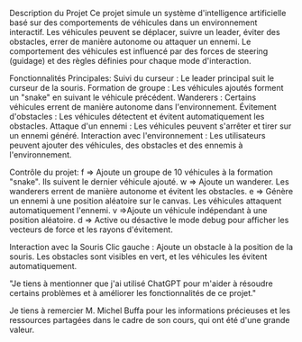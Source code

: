 Description du Projet
Ce projet simule un système d'intelligence artificielle basé sur des comportements de véhicules dans un environnement interactif. Les véhicules peuvent se déplacer, suivre un leader, éviter des obstacles, errer de manière autonome ou attaquer un ennemi. Le comportement des véhicules est influencé par des forces de steering (guidage) et des règles définies pour chaque mode d'interaction.

Fonctionnalités Principales:
Suivi du curseur : Le leader principal suit le curseur de la souris.
Formation de groupe : Les véhicules ajoutés forment un "snake" en suivant le véhicule précédent.
Wanderers : Certains véhicules errent de manière autonome dans l'environnement.
Évitement d'obstacles : Les véhicules détectent et évitent automatiquement les obstacles.
Attaque d'un ennemi : Les véhicules peuvent s'arrêter et tirer sur un ennemi généré.
Interaction avec l'environnement : Les utilisateurs peuvent ajouter des véhicules, des obstacles et des ennemis à l'environnement. 

Contrôle du projet:
f	=> Ajoute un groupe de 10 véhicules à la formation "snake". Ils suivent le dernier véhicule ajouté.
w => Ajoute un wanderer. Les wanderers errent de manière autonome et évitent les obstacles.
e => Génère un ennemi à une position aléatoire sur le canvas. Les véhicules attaquent automatiquement l'ennemi.
v	=>Ajoute un véhicule indépendant à une position aléatoire.
d => Active ou désactive le mode debug pour afficher les vecteurs de force et les rayons d'évitement.

Interaction avec la Souris
Clic gauche : Ajoute un obstacle à la position de la souris. Les obstacles sont visibles en vert, et les véhicules les évitent automatiquement.

"Je tiens à mentionner que j'ai utilisé ChatGPT pour m'aider à résoudre certains problèmes et à améliorer les fonctionnalités de ce projet."

Je tiens à remercier M. Michel Buffa pour les informations précieuses et les ressources partagées dans le cadre de son cours, qui ont été d'une grande valeur.
